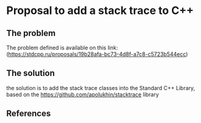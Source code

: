 # Proposal to add a stack trace to C++

## The problem
<!-- motivation ?? -->
<!-- todo: define a problem like: sometimes developers need to view the stack trace. Stack is the ..., stack trace is the...-->
The problem defined is available on this link: (https://stdcpp.ru/proposals/19b28afa-bc73-4d8f-a7c8-c5723b544ecc)

## The solution
the solution is to add the stack trace classes into the Standard C++ Library, based on the https://github.com/apolukhin/stacktrace library

## References
